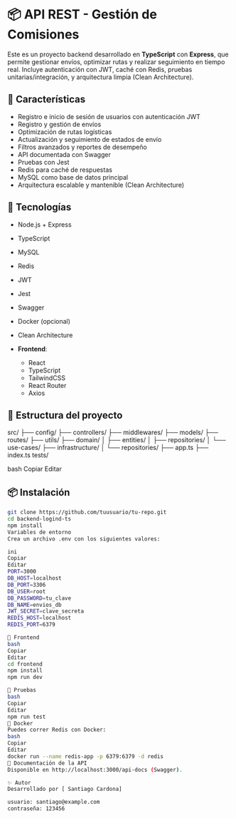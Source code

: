 # 📦 API REST - Gestión de Comisiones

Este es un proyecto backend desarrollado en **TypeScript** con **Express**, que permite gestionar envíos, optimizar rutas y realizar seguimiento en tiempo real. Incluye autenticación con JWT, caché con Redis, pruebas unitarias/integración, y arquitectura limpia (Clean Architecture).

## 🚀 Características

- Registro e inicio de sesión de usuarios con autenticación JWT
- Registro y gestión de envíos
- Optimización de rutas logísticas
- Actualización y seguimiento de estados de envío
- Filtros avanzados y reportes de desempeño
- API documentada con Swagger
- Pruebas con Jest
- Redis para caché de respuestas
- MySQL como base de datos principal
- Arquitectura escalable y mantenible (Clean Architecture)

## 🧱 Tecnologías

- Node.js + Express
- TypeScript
- MySQL
- Redis
- JWT
- Jest
- Swagger
- Docker (opcional)
- Clean Architecture

- **Frontend**:
  - React
  - TypeScript
  - TailwindCSS
  - React Router
  - Axios

## 📁 Estructura del proyecto

src/ ├── config/ ├── controllers/ ├── middlewares/ ├── models/ ├── routes/ ├── utils/ ├── domain/ │ ├── entities/ │ ├── repositories/ │ └── use-cases/ ├── infrastructure/ │ └── repositories/ ├── app.ts ├── index.ts tests/

bash
Copiar
Editar

## 📦 Instalación

```bash
git clone https://github.com/tuusuario/tu-repo.git
cd backend-logind-ts
npm install
Variables de entorno
Crea un archivo .env con los siguientes valores:

ini
Copiar
Editar
PORT=3000
DB_HOST=localhost
DB_PORT=3306
DB_USER=root
DB_PASSWORD=tu_clave
DB_NAME=envios_db
JWT_SECRET=clave_secreta
REDIS_HOST=localhost
REDIS_PORT=6379

🧱 Frontend
bash
Copiar
Editar
cd frontend
npm install
npm run dev

🧪 Pruebas
bash
Copiar
Editar
npm run test
🐳 Docker
Puedes correr Redis con Docker:
bash
Copiar
Editar
docker run --name redis-app -p 6379:6379 -d redis
📄 Documentación de la API
Disponible en http://localhost:3000/api-docs (Swagger).

✨ Autor
Desarrollado por [ Santiago Cardona]

usuario: santiago@example.com
contraseña: 123456

